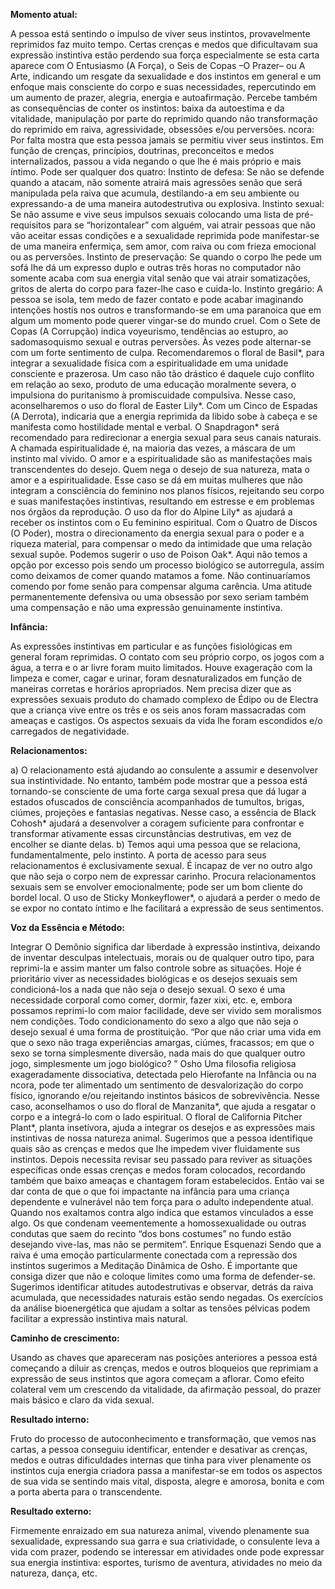  **Momento atual:**

 A pessoa está sentindo o impulso de viver seus instintos, provavelmente reprimidos faz muito tempo. Certas crenças e medos que dificultavam sua expressão instintiva estão perdendo sua força especialmente se esta carta aparece com O Entusiasmo (A Força), o Seis de Copas –O Prazer– ou A Arte, indicando um resgate da sexualidade e dos instintos em general e um enfoque mais consciente do corpo e suas necessidades, repercutindo em um aumento de prazer, alegria, energia e autoafirmação. Percebe também as consequências de conter os instintos: baixa da autoestima e da vitalidade, manipulação por parte do reprimido quando não transformação do reprimido em raiva, agressividade, obsessões e/ou perversões.  ncora: Por falta mostra que esta pessoa jamais se permitiu viver seus instintos. Em função de crenças, princípios, doutrinas, preconceitos e medos internalizados, passou a vida negando o que lhe é mais próprio e mais íntimo. Pode ser qualquer dos quatro: Instinto de defesa: Se não se defende quando a atacam, não somente atrairá mais agressões senão que será manipulada pela raiva que acumula, destilando-a em seu ambiente ou expressando-a de uma maneira autodestrutiva ou explosiva. Instinto sexual: Se não assume e vive seus impulsos sexuais colocando uma lista de pré-requisitos para se “horizontalear” com alguém, vai atrair pessoas que não vão aceitar essas condições e a sexualidade reprimida pode manifestar-se de uma maneira enfermiça, sem amor, com raiva ou com frieza emocional ou as perversões. Instinto de preservação: Se quando o corpo lhe pede um sofá lhe dá um expresso duplo e outras três horas no computador não somente acaba com sua energia vital senão que vai atrair somatizações, gritos de alerta do corpo para fazer-lhe caso e cuida-lo. Instinto gregário: A pessoa se isola, tem medo de fazer contato e pode acabar imaginando intenções hostis nos outros e transformando-se em uma paranoica que em algum um momento pode querer vingar-se do mundo cruel. Com o Sete de Copas (A Corrupção) indica voyeurismo, tendências ao estupro, ao sadomasoquismo sexual e outras perversões. Às vezes pode alternar-se com um forte sentimento de culpa. Recomendaremos o floral de Basil*, para integrar a sexualidade física com a espiritualidade em uma unidade consciente e prazerosa. Um caso não tão drástico é daquele cujo conflito em relação ao sexo, produto de uma educação moralmente severa, o impulsiona do puritanismo à promiscuidade compulsiva. Nesse caso, aconselharemos o uso do floral de Easter Lily*. Com um Cinco de Espadas (A Derrota), indicaria que a energia reprimida da libido sobe à cabeça e se manifesta como hostilidade mental e verbal. O Snapdragon* será recomendado para redirecionar a energia sexual para seus canais naturais. A chamada espiritualidade é, na maioria das vezes, a máscara de um instinto mal vivido. O amor e a espiritualidade são as manifestações mais transcendentes do desejo. Quem nega o desejo de sua natureza, mata o amor e a espiritualidade. Esse caso se dá em muitas mulheres que não integram a consciência do feminino nos planos físicos, rejeitando seu corpo e suas manifestações instintivas, resultando em estresse e em problemas nos órgãos da reprodução. O uso da flor do Alpine Lily* as ajudará a receber os instintos com o Eu feminino espiritual. Com o Quatro de Discos (O Poder), mostra o direcionamento da energia sexual para o poder e a riqueza material, para compensar o medo da intimidade que uma relação sexual supõe. Podemos sugerir o uso de Poison Oak*. Aqui não temos a opção por excesso pois sendo um processo biológico se autorregula, assim como deixamos de comer quando matamos a fome. Não continuaríamos comendo por fome senão para compensar alguma carência. Uma atitude permanentemente defensiva ou uma obsessão por sexo seriam também uma compensação e não uma expressão genuinamente instintiva. 


**Infância:**

 As expressões instintivas em particular e as funções fisiológicas em general foram reprimidas. O contato com seu próprio corpo, os jogos com a água, a terra e o ar livre foram muito limitados. Houve exageração com la limpeza e comer, cagar e urinar, foram desnaturalizados em função de maneiras corretas e horários apropriados. Nem precisa dizer que as expressões sexuais produto do chamado complexo de Édipo ou de Electra que a criança vive entre os três e os seis anos foram massacradas com ameaças e castigos. Os aspectos sexuais da vida lhe foram escondidos e/o carregados de negatividade. 


**Relacionamentos:**

 a) O relacionamento está ajudando ao consulente a assumir e desenvolver sua instintividade. No entanto, também pode mostrar que a pessoa está tornando-se consciente de uma forte carga sexual presa que dá lugar a estados ofuscados de consciência acompanhados de tumultos, brigas, ciúmes, projeções e fantasias negativas. Nesse caso, a essência de Black Cohosh* ajudará a desenvolver a coragem suficiente para confrontar e transformar ativamente essas circunstâncias destrutivas, em vez de encolher se diante delas. b) Temos aqui uma pessoa que se relaciona, fundamentalmente, pelo instinto. A porta de acesso para seus relacionamentos é exclusivamente sexual. É incapaz de ver no outro algo que não seja o corpo nem de expressar carinho. Procura relacionamentos sexuais sem se envolver emocionalmente; pode ser um bom cliente do bordel local. O uso de Sticky Monkeyflower*, o ajudará a perder o medo de se expor no contato íntimo e lhe facilitará a expressão de seus sentimentos. 


**Voz da Essência e Método:**

 Integrar O Demônio significa dar liberdade à expressão instintiva, deixando de inventar desculpas intelectuais, morais ou de qualquer outro tipo, para reprimi-la e assim manter um falso controle sobre as situações. Hoje é prioritário viver as necessidades biológicas e os desejos sexuais sem condicioná-los a nada que não seja o desejo sexual. O sexo é uma necessidade corporal como comer, dormir, fazer xixi, etc. e, embora possamos reprimi-lo com maior facilidade, deve ser vivido sem moralismos nem condições. Todo condicionamento do sexo a algo que não seja o desejo sexual é uma forma de prostituição. “Por que não criar uma vida em que o sexo não traga experiências amargas, ciúmes, fracassos; em que o sexo se torna simplesmente diversão, nada mais do que qualquer outro jogo, simplesmente um jogo biológico? ” Osho Uma filosofia religiosa exageradamente dissociativa, detectada pelo Hierofante na Infância ou na  ncora, pode ter alimentado um sentimento de desvalorização do corpo físico, ignorando e/ou rejeitando instintos básicos de sobrevivência. Nesse caso, aconselhamos o uso do floral de Manzanita*, que ajuda a resgatar o corpo e a integrá-lo com o lado espiritual. O floral de California Pitcher Plant*, planta insetívora, ajuda a integrar os desejos e as expressões mais instintivas de nossa natureza animal. Sugerimos que a pessoa identifique quais são as crenças e medos que lhe impedem viver fluidamente sus instintos. Depois necessita revisar seu passado para reviver as situações específicas onde essas crenças e medos foram colocados, recordando também que baixo ameaças e chantagem foram estabelecidos. Então vai se dar conta de que o que foi impactante na infância para uma criança dependente e vulnerável não tem força para o adulto independente atual. Quando nos exaltamos contra algo indica que estamos vinculados a esse algo. Os que condenam veementemente a homossexualidade ou outras condutas que saem do recinto “dos bons costumes” no fundo estão desejando vive-las, mas não se permitem”. Enrique Esquenazi Sendo que a raiva é uma emoção particularmente conectada com a repressão dos instintos sugerimos a Meditação Dinâmica de Osho. É importante que consiga dizer que não e coloque limites como uma forma de defender-se. Sugerimos identificar atitudes autodestrutivas e observar, detrás da raiva acumulada, que necessidades naturais estão sendo negadas. Os exercícios da análise bioenergética que ajudam a soltar as tensões pélvicas podem facilitar a expressão instintiva mais natural. 


**Caminho de crescimento:**

 Usando as chaves que apareceram nas posições anteriores a pessoa está começando a diluir as crenças, medos e outros bloqueios que reprimiam a expressão de seus instintos que agora começam a aflorar. Como efeito colateral vem um crescendo da vitalidade, da afirmação pessoal, do prazer mais básico e claro da vida sexual. 


**Resultado interno:**

 Fruto do processo de autoconhecimento e transformação, que vemos nas cartas, a pessoa conseguiu identificar, entender e desativar as crenças, medos e outras dificuldades internas que tinha para viver plenamente os instintos cuja energia criadora passa a manifestar-se em todos os aspectos de sua vida se sentindo mais vital, disposta, alegre e amorosa, bonita e com a porta aberta para o transcendente. 


**Resultado externo:**

 Firmemente enraizado em sua natureza animal, vivendo plenamente sua sexualidade, expressando sua garra e sua criatividade, o consulente leva a vida com prazer, podendo se interessar em atividades onde pode expressar sua energia instintiva: esportes, turismo de aventura, atividades no meio da natureza, dança, etc.
